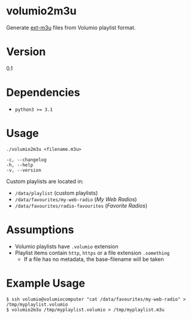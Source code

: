 # volumio2m3u
Generate [ext-m3u](https://en.wikipedia.org/wiki/M3U#Extended_M3U) files from Volumio playlist format.

# Version
0.1

# Dependencies
* `python3 >= 3.1`

# Usage
`./volumio2m3u <filename.m3u>`

```
-c, --changelog
-h, --help
-v, --version
```

Custom playlists are located in:

* `/data/playlist` (custom playlists)
* `/data/favourites/my-web-radio` (*My Web Radios*)
* `/data/favourites/radio-favourites` (*Favorite Radios*)

# Assumptions

* Volumio playlists have `.volumio` extension
* Playlist items contain `http`, `https` or a file extension `.something`
    * If a file has no metadata, the base-filename will be taken

# Example Usage
```
$ ssh volumio@volumiocomputer "cat /data/favourites/my-web-radio" > /tmp/myplaylist.volumio
$ volumio2m3u /tmp/myplaylist.volumio > /tmp/myplaylist.m3u
```

